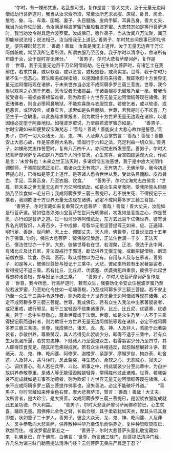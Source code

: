 <!-- { "loadSidebar": true } -->
　　“尔时，有一裸形梵志，名乱想可畏，复作是言：‘善大丈夫，汝于无量无边阿僧祇劫行菩萨道时，我当从汝求索所须，常至汝所乞求衣服、床榻、卧具、房舍、屋宅、象、马、车乘、国城、妻子、头目髓脑、皮肉手脚、耳鼻舌身。善大丈夫，我当为汝作佐助因，令汝满足檀波罗蜜乃至般若波罗蜜。大悲梵志如是等行菩萨道时，我当劝汝令得具足六波罗蜜。汝成佛已，愿作弟子，当从汝闻八万法聚，闻已即能辩说法相；说法相已，汝当授我无上道记。’善男子，尔时梵志闻是事已即礼佛足，便告裸形梵志言：‘善哉！善哉！汝真是我无上道伴。汝于无量无边百千万亿阿僧祇劫，常至我所乞索所须，所谓衣服乃至舌身。我于尔时以清净心，舍诸所有布施于汝，汝于是时亦无罪分。’
　　“善男子，尔时大悲菩萨摩诃萨，复作是言：‘世尊，我于无量无边百千万亿阿僧祇劫，在在生处为菩萨时，有诸乞士在我前住，若求饮食，或以软语，或以恶言，或轻毁呰，或真实言。世尊，我于尔时乃至不生一念恶心。若生瞋恚如弹指顷，以施因缘求将来报者，我即欺诳十方世界无量无边阿僧祇现在诸佛，于未来世亦当必定不成阿耨多罗三藐三菩提。世尊，我今当以欢喜之心施于乞者，愿令受者无诸损益，于诸善根亦无留难乃至一毫。若我令彼受者有一毫损益善根留难者，则为欺诳十方世界无量无边阿僧祇等现在诸佛。若诳诸佛者，则当必堕阿鼻地狱，不能欢喜施与衣服饮食。若彼乞者，或以软语，或粗恶言，或轻毁呰，或真实言，求索如是头目髓脑。世尊，若我是时心不欢喜，乃至生于一念瞋恚，以此施缘求果报者，则为欺诳十方世界无量无边现在诸佛，以是因缘必定堕于阿鼻地狱。如檀波罗蜜说，乃至般若波罗蜜亦如是。’
　　“善男子，尔时宝藏如来即便赞叹宝海梵志：‘善哉！善哉！善能安止大悲心故作是誓愿。’善男子，尔时一切大众诸天、龙、鬼、神、人及非人合掌赞言：‘善哉！善哉！善能安止大悲心故，作是誓愿得大名称，坚固行于六和之法，充足利益一切众生。’善男子，如裸形梵志作誓愿时，复有八万四千人，亦同梵志所发誓愿。善男子，尔时大悲菩萨摩诃萨复共如是八万四千人同作誓愿，心生欢喜，合掌四顾遍观大众，作如是言：‘未曾有也！未来之世正法灭时，多诸烦恼五浊恶世，我于是中放大光明作调御师，于黑闇世燃正法灯。若诸众生无有救护，无有势力，无佛示导，我今初发菩提心时，已得如是等无上道伴。是等诸人愿令世世从我，受此头目髓脑、皮肉骨血、手足、耳鼻舌身，乃至衣服、饮食。’
　　“善男子，尔时宝海梵志白佛言：‘世尊，若未来之世无量无边百千万亿阿僧祇劫，如是众生来至我所，受我所施头目髓脑乃至饮食如一毛分已；我成阿耨多罗三藐三菩提已，若不脱生死、不得授记于三乘者，我则欺诳十方世界无量无边现在诸佛，必定不成阿耨多罗三藐三菩提。’
　　“善男子，尔时宝藏如来复重赞叹大悲菩萨：‘善哉！善哉！善大丈夫，汝能如是行菩萨道。譬如往昔须弥山宝菩萨在世间光明佛前，初发如是菩提之心，作是誓愿，亦行如是菩萨之道。过一恒河沙等阿僧祇劫，东方去此百千亿佛世界，彼有世界名光明智炽，人寿百岁，于中成佛，号智华无垢坚菩提尊王如来、应、正遍知、明行足、善逝、世间解、无上士、调御丈夫、天人师、佛世尊，住世说法四十五年作于佛事。’尔时，佛告大悲菩萨：‘彼佛般涅槃后，正法住世满一千岁；正法灭已，像法住世亦一千岁。大悲，彼佛世尊若在世、若涅槃，正法、像法于此中间，有诸比丘及比丘尼，非法毁戒行于邪道，断法供养无惭无愧，或断招提僧物，断现前僧衣服、饮食、卧具、医药，取众僧物以为己有，自用与人及与在家者。善男子，如是等人，彼佛世尊皆与授记于三乘中。大悲，彼如来所若有出家著袈裟者，皆得授记不退三乘。若有比丘、比丘尼、优婆塞、优婆夷犯四重禁，彼佛于此起世尊想种诸善根，亦与授记不退三乘。’
　　“善男子，尔时大悲菩萨摩诃萨复作是言：‘世尊，我今所愿，行菩萨道时，若有众生，我要劝化令安止住檀波罗蜜乃至般若波罗蜜，乃至劝化令住如一毛端善根，乃至成阿耨多罗三藐三菩提。若不安止乃至一众生于三乘中令退转者，则为欺诳十方世界无量无边阿僧祇等现在诸佛，必定不成阿耨多罗三藐三菩提。世尊，我成佛已，若有众生入我法中出家著袈裟者，或犯重戒，或行邪见，若于三宝轻毁不信集诸重罪。比丘、比丘尼、优婆塞、优婆夷，若于一念中生恭敬心，尊重世尊或于法僧。世尊，如是众生乃至一人不于三乘得授记莂而退转者，则为欺诳十方世界无量无边阿僧祇等现在诸佛，必定不成阿耨多罗三藐三菩提。世尊，我成佛已，诸天、龙、鬼、神、人及非人，若能于此著袈裟者，恭敬供养，尊重赞叹，其人若得见此袈裟少分，即得不退于三乘中。若有众生为饥渴所逼，若贫穷鬼神、下贱诸人乃至饿鬼众生，若得袈裟少分乃至四寸，其人即得饮食充足，随其所愿疾得成就。若有众生共相违反，起怨贼想展转斗诤，若诸天、龙、鬼、神、乾闼婆、阿修罗、迦楼罗、紧那罗、摩睺罗伽、拘办荼、毗舍遮、人及非人，共斗诤时，念此袈裟，寻生悲心、柔软之心、无怨贼心、寂灭之心、调伏善心。有人若在兵甲、斗讼、断事之中，持此袈裟少分至此辈中，为自护故供养恭敬尊重，是诸人等无能侵毁触娆轻弄，常得胜他过此诸难。世尊，若我袈裟不能成就如是五事圣功德者，则为欺诳十方世界无量无边阿僧祇等现在诸佛，未来不应成阿耨多罗三藐三菩提作佛事也，没失善法，必定不能破坏外道。’
　　“善男子，尔时宝藏如来伸金色右臂，摩大悲菩萨顶，赞言：‘善哉！善哉！大丈夫，汝所言者，是大珍宝，是大贤善。汝成阿耨多罗三藐三菩提已，是袈裟衣服能成就此五圣功德，作大利益。’
　　“善男子，尔时大悲菩萨摩诃萨闻佛称赞已，心生欢喜，踊跃无量。因佛伸此金色之臂，长指合缦，其手柔软犹如天衣，摩其头已其身即变，状如童子二十岁人。善男子，彼会大众天、龙、鬼、神、乾闼婆、人及非人，叉手恭敬向大悲菩萨，供养散种种华乃至伎乐而供养之，复种种赞叹赞叹已，默然而住。
檀波罗蜜品第五之一
　　“善男子，尔时大悲菩萨头面礼敬宝藏如来，礼佛足已，在于佛前，白佛言：‘世尊，所言诸三昧门，助菩提法清净门经，齐几名为诸三昧门助菩提法清净门经？云何菩萨无畏庄严具足于忍？’

